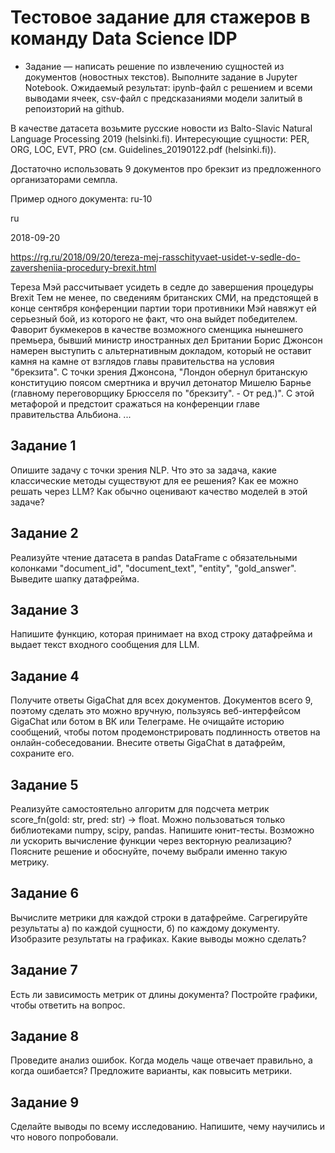 # Тестовое задание для стажеров в команду Data Science IDP

- Задание — написать решение по извлечению сущностей из документов (новостных текстов). Выполните задание в Jupyter Notebook. Ожидаемый результат: ipynb-файл с решением и всеми выводами ячеек, csv-файл с предсказаниями модели залитый в репоизторий на github.


В качестве датасета возьмите русские новости из Balto-Slavic Natural Language Processing 2019 (helsinki.fi). Интересующие сущности: PER, ORG, LOC, EVT, PRO (см. Guidelines_20190122.pdf (helsinki.fi)).

Достаточно использовать 9 документов про брекзит из предложенного организаторами семпла.

Пример одного документа:
ru-10

ru

2018-09-20

https://rg.ru/2018/09/20/tereza-mej-rasschityvaet-usidet-v-sedle-do-zaversheniia-procedury-brexit.html

Тереза Мэй рассчитывает усидеть в седле до завершения процедуры Brexit
Тем не менее, по сведениям британских СМИ, на предстоящей в конце сентября конференции партии тори противники Мэй навяжут ей серьезный бой, из которого не факт, что она выйдет победителем. Фаворит букмекеров в качестве возможного сменщика нынешнего премьера, бывший министр иностранных дел Британии Борис Джонсон намерен выступить с альтернативным докладом, который не оставит камня на камне от взглядов главы правительства на условия "брекзита". С точки зрения Джонсона, "Лондон обернул британскую конституцию поясом смертника и вручил детонатор Мишелю Барнье (главному переговорщику Брюсселя по "брекзиту". - От ред.)". С этой метафорой и предстоит сражаться на конференции главе правительства Альбиона.
...
## Задание 1
Опишите задачу с точки зрения NLP. Что это за задача, какие классические методы существуют для ее решения? Как ее можно решать через LLM? Как обычно оценивают качество моделей в этой задаче?
## Задание 2
Реализуйте чтение датасета в pandas DataFrame с обязательными колонками "document_id", "document_text", "entity", "gold_answer". Выведите шапку датафрейма.
## Задание 3
Напишите функцию, которая принимает на вход строку датафрейма и выдает текст входного сообщения для LLM.
## Задание 4
Получите ответы GigaChat для всех документов. Документов всего 9, поэтому сделать это можно вручную, пользуясь веб-интерфейсом GigaChat или ботом в ВК или Телеграме. Не очищайте историю сообщений, чтобы потом продемонстрировать подлинность ответов на онлайн-собеседовании.
Внесите ответы GigaChat в датафрейм, сохраните его.
## Задание 5
Реализуйте самостоятельно алгоритм для подсчета метрик score_fn(gold: str, pred: str) → float. Можно пользоваться только библиотеками numpy, scipy, pandas. Напишите юнит-тесты. Возможно ли ускорить вычисление функции через векторную реализацию? Поясните решение и обоснуйте, почему выбрали именно такую метрику.
## Задание 6
Вычислите метрики для каждой строки в датафрейме. Сагрегируйте результаты а) по каждой сущности, б) по каждому документу. Изобразите результаты на графиках. Какие выводы можно сделать?
## Задание 7
Есть ли зависимость метрик от длины документа? Постройте графики, чтобы ответить на вопрос.
## Задание 8
Проведите анализ ошибок. Когда модель чаще отвечает правильно, а когда ошибается? Предложите варианты, как повысить метрики.
## Задание 9
Сделайте выводы по всему исследованию. Напишите, чему научились и что нового попробовали.